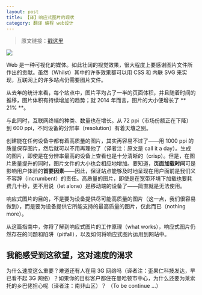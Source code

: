 ```yaml
---
layout: post
title: 【译】响应式图片的现状
category: 翻译 编程 web设计
---
```


> 原文链接：[戳这里](http://www.webdesignerdepot.com/2015/08/the-state-of-responsive-images/)

![](http://netdna.webdesignerdepot.com/uploads/2015/08/featured_images1.jpg)

Web 是一种可视化的媒体。如此壮阔的视觉效果，很大程度上要感谢图片文件所作出的贡献。虽然（Whilst）其中的许多效果都可以用 CSS 和 内联 SVG 来实现，互联网上的许多站点仍需要图片文件。

从去年的统计来看，每个站点中，图片平均占了一半的页面体积，并且随着时间的推移，图片体积有持续增加的趋势；就 2014 年而言，图片的大小便增长了 ** 21% **。

与此同时，互联网终端的种类、数量也在增长。从 72 ppi（市场份额正在下降）到 600 ppi，不同设备的分辨率（resolution）有着天壤之别。

创建能在任何设备中都有着高质量的图片，其实再容易不过了——用 1000 ppi 的质量保存图片，然后就可以不用再理他了（译者注：原文是 call it a day）。生成的图片，即使是在分辨率最高的设备上查看也是十分清晰的（crisp）。但是，在图片质量提升的同时，图片文件的大小也会相应地增加。要知道，**页面加载时间**可是影响用户体验的**首要因素**——因此，保证站点能够及时地呈现在用户面前是我们义不容辞（incrumbent）的责任。高质量的图片，即使是在宽带环境下加载也要耗费几十秒，更不用说（let alone）是移动端的设备了——简直就是无法使用。

响应式图片的目的，不是要为设备提供尽可能高质量的图片（这一点，我们很容易做到），而是要为设备提供它所能支持的最高质量的图片，仅此而已（nothing more）。

从这篇指南中，你将了解到响应式图片的工作原理（what works），响应式图片仍然存在的问题和陷阱（pitfall），以及如何将响应式图片运用到网站中。

## 我能感受到这欲望，这对速度的渴求

为什么速度这么重要？难道还有人在用 3G 网络吗（译者注：歪果仁科技发达，早已看不起 3G 网络）？如果你的目标客户都住在曼哈顿市中心，为什么还要为莱索托的乡巴佬担心呢（译者注：南非山区）？  （To be continue ...）